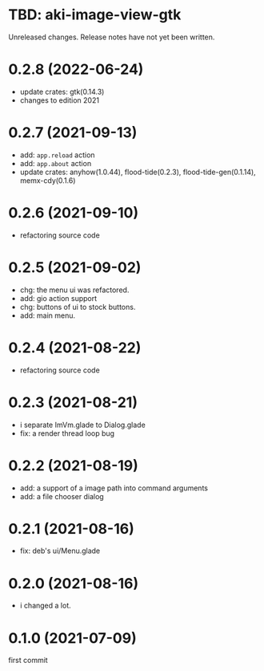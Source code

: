 TBD: aki-image-view-gtk
===
Unreleased changes. Release notes have not yet been written.

0.2.8 (2022-06-24)
=====

* update crates: gtk(0.14.3)
* changes to edition 2021

0.2.7 (2021-09-13)
=====

* add: `app.reload` action
* add: `app.about` action
* update crates: anyhow(1.0.44), flood-tide(0.2.3), flood-tide-gen(0.1.14), memx-cdy(0.1.6)

0.2.6 (2021-09-10)
=====

* refactoring source code

0.2.5 (2021-09-02)
=====

* chg: the menu ui was refactored.
* add: gio action support
* chg: buttons of ui to stock buttons.
* add: main menu.

0.2.4 (2021-08-22)
=====

* refactoring source code

0.2.3 (2021-08-21)
=====

* i separate ImVm.glade to Dialog.glade
* fix: a render thread loop bug

0.2.2 (2021-08-19)
=====

* add: a support of a image path into command arguments
* add: a file chooser dialog

0.2.1 (2021-08-16)
=====

* fix: deb's ui/Menu.glade

0.2.0 (2021-08-16)
=====

* i changed a lot.

0.1.0 (2021-07-09)
=====
first commit
